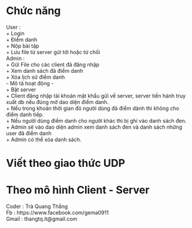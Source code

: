 <h1>Chức năng</h1>
User : <br/>
+ Login<br/>
+ Điểm danh<br/>
+ Nộp bài tập <br/>
+ Lưu file từ server gửi tới hoặc từ chối <br/>
Admin :<br/>
+ Gửi File cho các client đã đăng nhập <br/>
+ Xem danh sách đã điểm danh<br/>
+ Xóa lịch sử điểm danh  <br/>
- Mô tả hoạt động -<br/>
+ Bật server <br/>
+ Client đăng nhập tài khoản mật khẩu gửi về server, server tiến hành truy xuất db nếu đúng mở dao diện điểm danh.<br/>
+ Nếu trong khoản thời gian đó người dùng đã điểm dành thì không cho điểm danh tiếp.<br/>
+ Nếu người dùng điểm danh cho người khác thì bị ghi vào danh sách đen.<br/>
+ Admin sẽ vào dao diện admin xem danh sách đen và danh sách những user đã điểm danh <br/>
+ Admin có thể xóa danh sách. <br/>
<h1>Viết theo giao thức UDP</h1>
<h1>Theo mô hình Client - Server</h1>
Coder : Trà Quang Thắng <br/>
Fb : https://www.facebook.com/gema0911 <br/>
Gmail : thangtq.it@gmail.com

